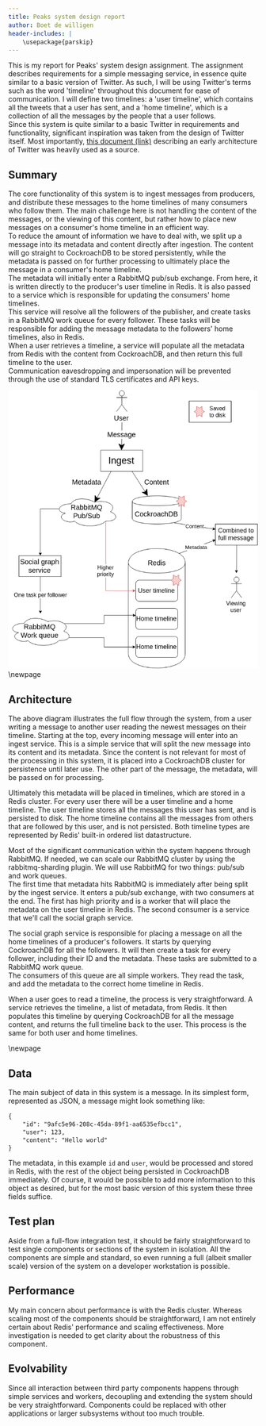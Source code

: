 ```yaml
---
title: Peaks system design report
author: Boet de willigen
header-includes: |
    \usepackage{parskip}
---
```


This is my report for Peaks' system design assignment. The assignment describes requirements for a simple messaging 
service, in essence quite similar to a basic version of Twitter. As such, I will be using Twitter's terms such as the
word 'timeline' throughout this document for ease of communication. I will define two timelines: a 'user timeline', 
which contains all the tweets that a user has sent, and a 'home timeline', which is a collection of all the messages
by the people that a user follows.  
Since this system is quite similar to a basic Twitter in requirements and functionality, significant inspiration was
taken from the design of Twitter itself. Most importantly, [this document (link)](http://highscalability.com/blog/2013/7/8/the-architecture-twitter-uses-to-deal-with-150m-active-users.html)
describing an early architecture of Twitter was heavily used as a source.

## Summary

The core functionality of this system is to ingest messages from producers, and distribute these messages to the home
timelines of many consumers who follow them. The main challenge here is not handling the content of the messages, or the
viewing of this content, but rather how to place new messages on a consumer's home timeline in an efficient way.  
To reduce the amount of information we have to deal with, we split up a message into its metadata and content directly 
after ingestion. The content will go straight to CockroachDB to be stored persistently, while the metadata is passed on 
for further processing to ultimately place the message in a consumer's home timeline.  
The metadata will initially enter a RabbitMQ pub/sub exchange. From here, it is written directly to the producer's 
user timeline in Redis. It is also passed to a service which is responsible for updating the consumers' home timelines.  
This service will resolve all the followers of the publisher, and create tasks in a RabbitMQ work queue for every 
follower. These tasks will be responsible for adding the message metadata to the followers' home timelines, also in Redis.  
When a user retrieves a timeline, a service will populate all the metadata from Redis with the content from CockroachDB,
and then return this full timeline to the user.  
Communication eavesdropping and impersonation will be prevented through the use of standard TLS certificates and
API keys.

![](diagrams/diagram.png)
\newpage

## Architecture

The above diagram illustrates the full flow through the system, from a user writing a message to another user
reading the newest messages on their timeline. Starting at the top, every incoming message will enter into an ingest
service. This is a simple service that will split the new message into its content and its metadata.
Since the content is not relevant for most of the processing in this system, it is placed into a CockroachDB cluster
for persistence until later use. The other part of the message, the metadata, will be passed on for processing.  

Ultimately this metadata will be placed in timelines, which are stored in a Redis cluster. For every user
there will be a user timeline and a home timeline. The user timeline stores all the messages this user has sent, and is
persisted to disk. The home timeline contains all the messages from others that are followed by this user, and is not 
persisted. Both timeline types are represented by Redis' built-in ordered list datastructure.

Most of the significant communication within the system happens through RabbitMQ. If needed, we can scale our
RabbitMQ cluster by using the rabbitmq-sharding plugin. We will use RabbitMQ for two things: pub/sub and work queues.  
The first time that metadata hits RabbitMQ is immediately after being split by the ingest service. It enters a pub/sub
exchange, with two consumers at the end. The first has high priority and is a worker that will place the metadata on the 
user timeline in Redis. The second consumer is a service that we'll call the social graph service.  

The social graph service is responsible for placing a message on all the home timelines of a producer's followers.
It starts by querying CockroachDB for all the followers. It will then create a task for every follower, including their
ID and the metadata. These tasks are submitted to a RabbitMQ work queue.  
The consumers of this queue are all simple workers. They read the task, and add the metadata to the correct home 
timeline in Redis.

When a user goes to read a timeline, the process is very straightforward. A service retrieves the timeline, a list of
metadata, from Redis. It then populates this timeline by querying CockroachDB for all the message content, and returns
the full timeline back to the user. This process is the same for both user and home timelines.

\newpage

## Data

The main subject of data in this system is a message. In its simplest form, represented as JSON, a message 
might look something like:
```
{
	"id": "9afc5e96-208c-45da-89f1-aa6535efbcc1",
	"user": 123,
	"content": "Hello world"
}
```
The metadata, in this example `id` and `user`, would be processed and stored in Redis, with the rest of the object being
persisted in CockroachDB immediately.
Of course, it would be possible to add more information to this object as desired, but for the most basic version of 
this system these three fields suffice.

## Test plan

Aside from a full-flow integration test, it should be fairly straightforward to test single components or sections of
the system in isolation. All the components are simple and standard, so even running a full (albeit smaller
scale) version of the system on a developer workstation is possible.

## Performance

My main concern about performance is with the Redis cluster. Whereas scaling most of the components should be
straightforward, I am not entirely certain about Redis' performance and scaling effectiveness. More investigation is
needed to get clarity about the robustness of this component.

## Evolvability

Since all interaction between third party components happens through simple services and workers, decoupling and 
extending the system should be very straightforward. Components could be replaced with other applications or larger 
subsystems without too much trouble.
